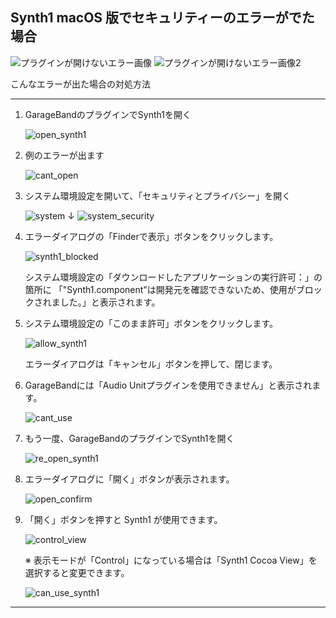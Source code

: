 ## Synth1 macOS 版でセキュリティーのエラーがでた場合

![プラグインが開けないエラー画像](Synth1_images/001_cant_open_clicp.png)
![プラグインが開けないエラー画像2](Synth1_images/007_cant_use_clip.png)

こんなエラーが出た場合の対処方法

---

1. GarageBandのプラグインでSynth1を開く

    ![open_synth1](Synth1_images/000_open_synth1.png)

1. 例のエラーが出ます

    ![cant_open](Synth1_images/001_cant_open.png)

1. システム環境設定を開いて、「セキュリティとプライバシー」を開く

    ![system](Synth1_images/002_system.png)
    ↓
    ![system_security](Synth1_images/003_system_security.png)

1. エラーダイアログの「Finderで表示」ボタンをクリックします。

    ![synth1_blocked](Synth1_images/004_synth1_blocked.png)

    システム環境設定の「ダウンロードしたアプリケーションの実行許可：」の箇所に
    「"Synth1.component"は開発元を確認できないため、使用がブロックされました。」と表示されます。

1. システム環境設定の「このまま許可」ボタンをクリックします。

    ![allow_synth1](Synth1_images/006_allow_synth1.png)

    エラーダイアログは「キャンセル」ボタンを押して、閉じます。

1. GarageBandには「Audio Unitプラグインを使用できません」と表示されます。

    ![cant_use](Synth1_images/007_cant_use.png)

1. もう一度、GarageBandのプラグインでSynth1を開く

    ![re_open_synth1](Synth1_images/008_re_open_synth1.png)

1. エラーダイアログに「開く」ボタンが表示されます。

    ![open_confirm](Synth1_images/009_open_confirm.png)

1. 「開く」ボタンを押すと Synth1 が使用できます。

    ![control_view](Synth1_images/010_control_view.png)

    ※ 表示モードが「Control」になっている場合は「Synth1 Cocoa View」を選択すると変更できます。

    ![can_use_synth1](Synth1_images/011_can_use_synth1.png)

---
